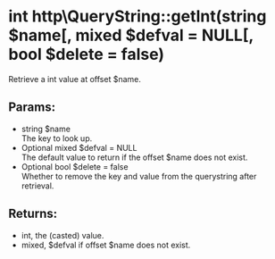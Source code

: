 # int http\QueryString::getInt(string $name[, mixed $defval = NULL[, bool $delete = false)

Retrieve a int value at offset $name.

## Params:

* string $name  
  The key to look up.
* Optional mixed $defval = NULL  
  The default value to return if the offset $name does not exist.
* Optional bool $delete = false  
  Whether to remove the key and value from the querystring after retrieval.
  
## Returns:

* int, the (casted) value.
* mixed, $defval if offset $name does not exist.
